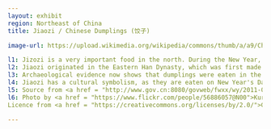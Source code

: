```yaml
---
layout: exhibit
region: Northeast of China
title: Jiaozi / Chinese Dumplings (饺子)

image-url: https://upload.wikimedia.org/wikipedia/commons/thumb/a/a9/China_IMG_3150_%2829736643975%29.jpg/1280px-China_IMG_3150_%2829736643975%29.jpg

l1: Jizozi is a very important food in the north. During the New Year, almost each family eats Jiaozi.
l2: Jiaozi originated in the Eastern Han Dynasty, which was first made by the ancient medical st. Zhang Zhongjing. In the beginning of the invention of Jiaozi, they were used for medicinal purposes. 
l3: Archaeological evidence now shows that dumplings were eaten in the Tang Dynasty.
l4: Jiaozi has a cultural symbolism, as they are eaten on New Year's Day to say goodbye to the old and welcome the new. The shape of the Jiaozi resembles a silver dollar, which means wealth. Nowadays, Jiaozi is one of the most important noodle dishes for Chinese people. 
l5: Source from <a href = "http://www.gov.cn:8080/govweb/fwxx/wy/2011-02/01/content_1797343.htm">Chinese Government Website Page</a>
l6: Photo by <a href = "https://www.flickr.com/people/56886057@N00">Kuruman</a> at Flickr.
Licence from <a href = "https://creativecommons.org/licenses/by/2.0/">CC-BY-2.0</a> 

---
```

